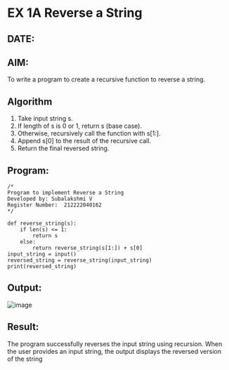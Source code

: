 # EX 1A Reverse a String
## DATE:
## AIM:
To write a program to create a recursive function to reverse a string.

## Algorithm
1. Take input string s.
2. If length of s is 0 or 1, return s (base case).
3. Otherwise, recursively call the function with s[1:].
4. Append s[0] to the result of the recursive call.
5. Return the final reversed string.

## Program:
```
/*
Program to implement Reverse a String
Developed by: Subalakshmi V
Register Number:  212222040162
*/
```
```
def reverse_string(s):
    if len(s) <= 1:  
        return s
    else:
        return reverse_string(s[1:]) + s[0]  
input_string = input()
reversed_string = reverse_string(input_string)
print(reversed_string) 
```

## Output:
![image](https://github.com/user-attachments/assets/162ed7be-860c-4cb9-849e-9530977b151e)

## Result:
The program successfully reverses the input string using recursion. When the user provides an input string, the output displays the reversed version of the string
